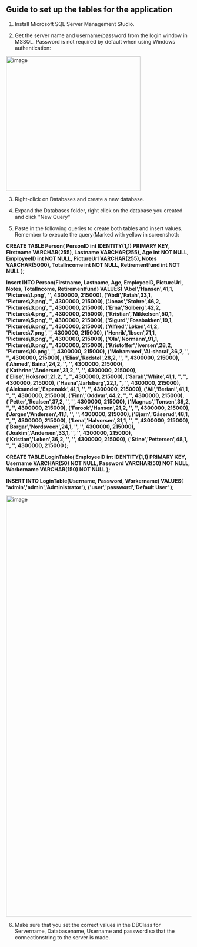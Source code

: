 ## Guide to set up the tables for the application

1. Install Microsoft SQL Server Management Studio.

2. Get the server name and username/password from the login window in MSSQL. Password is not required by default when using Windows authentication:
<img width="365" alt="image" src="https://user-images.githubusercontent.com/68993851/146932668-7e6d803e-a86e-4b27-a71c-19ddb649e700.png">

3. Right-click on Databases and create a new database.

4. Expand the Databases folder, right click on the database you created and click "New Query"

5. Paste in the following queries to create both tables and insert values. Remember to execute the query(Marked with yellow in screenshot):

<b></i>CREATE TABLE Person(
	PersonID int IDENTITY(1,1) PRIMARY KEY, Firstname VARCHAR(255), Lastname VARCHAR(255), Age int NOT NULL, EmployeeID int NOT NULL,
	PictureUrl VARCHAR(255), Notes VARCHAR(5000), TotalIncome int NOT NULL, Retirementfund int NOT NULL
);

Insert INTO Person(Firstname, Lastname, Age, EmployeeID, PictureUrl, Notes, TotalIncome, Retirementfund) VALUES(
	'Abel','Hansen',41,1, 'Pictures\1.png', '', 4300000, 215000),
	('Abdi','Fatah',33,1, 'Pictures\2.png', '', 4300000, 215000),
	('Jonas','Støhre',46,2, 'Pictures\3.png', '', 4300000, 215000),
	('Erna','Solberg',42,2, 'Pictures\4.png', '', 4300000, 215000),
	('Kristian','Mikkelsen',50,1, 'Pictures\5.png', '', 4300000, 215000),
	('Sigurd','Fossbakken',19,1, 'Pictures\6.png', '', 4300000, 215000),
	('Alfred','Løken',41,2, 'Pictures\7.png', '', 4300000, 215000),
	('Henrik','Ibsen',71,1, 'Pictures\8.png', '', 4300000, 215000),
	('Ola','Normann',91,1, 'Pictures\9.png', '', 4300000, 215000),
	('Kristoffer','Iversen',28,2, 'Pictures\10.png', '', 4300000, 215000),
	('Mohammed','Al-sharai',36,2, '', '', 4300000, 215000),
	('Elias','Rødstøl',28,2, '', '', 4300000, 215000),
	('Ahmed','Bainz',24,2, '', '', 4300000, 215000),
	('Kathrine','Andersen',31,2, '', '', 4300000, 215000),
	('Elise','Hoksrød',21,2, '', '', 4300000, 215000),
	('Sarah','White',41,1, '', '', 4300000, 215000),
	('Hasna','Jarlsberg',22,1, '', '', 4300000, 215000),
	('Aleksander','Espenakk',41,1, '', '', 4300000, 215000),
	('Ali','Beriani',41,1, '', '', 4300000, 215000),
	('Finn','Oddvar',44,2, '', '', 4300000, 215000),
	('Petter','Realsen',37,2, '', '', 4300000, 215000),
	('Magnus','Tonsen',39,2, '', '', 4300000, 215000),
	('Farook','Hansen',21,2, '', '', 4300000, 215000),
	('Jørgen','Andersen',41,1, '', '', 4300000, 215000),
	('Bjørn','Gåserud',48,1, '', '', 4300000, 215000),
	('Lena','Halvorsen',31,1, '', '', 4300000, 215000),
	('Borgar','Nordsveen',24,1, '', '', 4300000, 215000),
	('Joakim','Andersen',33,1, '', '', 4300000, 215000),
	('Kristian','Løken',36,2, '', '', 4300000, 215000),
	('Stine','Pettersen',48,1, '', '', 4300000, 215000
);


CREATE TABLE LoginTable(
	EmployeeID int IDENTITY(1,1) PRIMARY KEY, Username VARCHAR(50) NOT NULL, Password VARCHAR(50) NOT NULL, Workername VARCHAR(150) NOT NULL
);

INSERT INTO LoginTable(Username, Password, Workername) VALUES(
'admin','admin','Administrator'),
('user','password','Default User'
);</i></b>

<img width="1142" alt="image" src="https://user-images.githubusercontent.com/68993851/146937257-0a90ca26-43d1-4543-a37f-820ad3546fea.png">



6. Make sure that you set the correct values in the DBClass for Servername, Databasename, Username and password so that the connectionstring to the server is made.

